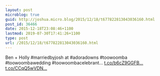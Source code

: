 ```yaml
---
layout: post
microblog: true
guid: http://joshua.micro.blog/2015/12/18/t677822813043036160.html
post_id: 36466
date: 2015-12-18T23:08:46+1100
lastmod: 2019-07-30T17:41:26+1100
type: post
url: /2015/12/18/t677822813043036160.html
---
```

Ben + Holly #marriedbyjosh at #adoradowns #toowoomba #toowoombawedding #toowoombacelebrant… [t.co/b6cZ9GGFB...](https://t.co/b6cZ9GGFB3) [t.co/CCqQ5wVDN...](https://t.co/CCqQ5wVDNn)
